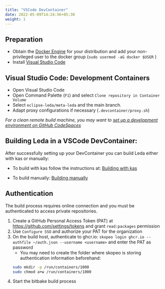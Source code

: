 ```yaml
---
title: "VSCode DevContainer"
date: 2022-05-09T14:24:56+05:30
weight: 1
---
```


## Preparation

- Obtain the [Docker Engine](https://docs.docker.com/engine/install/) for your distribution and add your non-privileged user to the docker group (`sudo usermod -aG docker $USER` )
- Install [Visual Studio Code](https://code.visualstudio.com/download   )

## Visual Studio Code: Development Containers

- Open Visual Studio Code
- Open Command Palette (`F1`) and select `Clone repository in Container Volume`
- Select `eclipse-leda/meta-leda` and the main branch.
- Adapt proxy configurations if necessary (`.devcontainer/proxy.sh`)

*For a clean remote build machine, you may want to [set up a development environment on GitHub CodeSpaces](/leda/docs/build/devenv/github-codespaces/)*

## Building Leda in a VSCode DevContainer:

After successfully setting up your DevContainer you can build Leda either with kas or manually:

- To build with kas follow the instructions at: [Building with kas](/leda/docs/build/devenv/build-kas-manually/#building-with-kas)

- To build manually: [Building manually](/leda/docs/build/devenv/build-kas-manually/#building-manually)


## Authentication

The build process requires online connection and you must be authenticated to access private repositories.

1. Create a GitHub Personal Access Token (PAT) at https://github.com/settings/tokens and grant `read:packages` permission
2. Use `Configure SSO` and authorize your PAT for the organization
3. On the build host, authenticate to ghcr.io: `skopeo login ghcr.io --authfile ~/auth.json --username <username>` and enter the PAT as password
   - You may need to create the folder where skopeo is storing authentication information beforehand:
   ```bash
   sudo mkdir -p /run/containers/1000
   sudo chmod a+w /run/containers/1000
   ```
4. Start the bitbake build process


